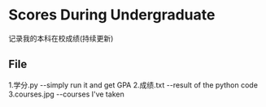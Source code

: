 # Scores During Undergraduate
记录我的本科在校成绩(持续更新)
## File
1.学分.py --simply run it and get GPA
2.成绩.txt --result of the python code
3.courses.jpg --courses I've taken
